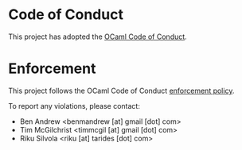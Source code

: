 # Code of Conduct

This project has adopted the [OCaml Code of Conduct](https://github.com/ocaml/code-of-conduct/blob/main/CODE_OF_CONDUCT.md).

# Enforcement

This project follows the OCaml Code of Conduct [enforcement policy](https://github.com/ocaml/code-of-conduct/blob/main/CODE_OF_CONDUCT.md#enforcement).

To report any violations, please contact:

* Ben Andrew <benmandrew [at] gmail [dot] com>
* Tim McGilchrist <timmcgil [at] gmail [dot] com>
* Riku Silvola <riku [at] tarides [dot] com>

